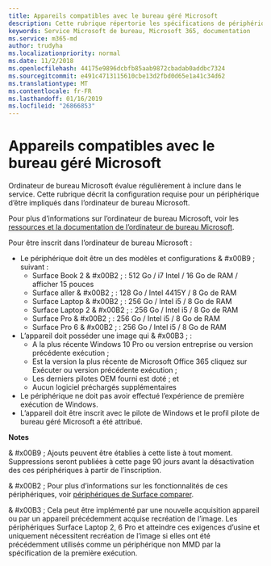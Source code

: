```yaml
---
title: Appareils compatibles avec le bureau géré Microsoft
description: Cette rubrique répertorie les spécifications de périphérique utilisées dans l’ordinateur de bureau Microsoft.
keywords: Service Microsoft de bureau, Microsoft 365, documentation
ms.service: m365-md
author: trudyha
ms.localizationpriority: normal
ms.date: 11/2/2018
ms.openlocfilehash: 44175e9896dcbfb85aab9872cbadab0addbc7324
ms.sourcegitcommit: e491c4713115610cbe13d2fbd0d65e1a41c34d62
ms.translationtype: MT
ms.contentlocale: fr-FR
ms.lasthandoff: 01/16/2019
ms.locfileid: "26866853"
---
```

# <a name="microsoft-managed-desktop-devices"></a>Appareils compatibles avec le bureau géré Microsoft

Ordinateur de bureau Microsoft évalue régulièrement à inclure dans le service. Cette rubrique décrit la configuration requise pour un périphérique d’être impliqués dans l’ordinateur de bureau Microsoft.

Pour plus d’informations sur l’ordinateur de bureau Microsoft, voir les [ressources et la documentation de l’ordinateur de bureau Microsoft](https://docs.microsoft.com/microsoft-365/managed-desktop/). 

<!-- Microsoft 365 E5; Device as a Service -->
<!-- Split from device & technologies topic. Destination topic for aka.ms/device-list  -->Pour être inscrit dans l’ordinateur de bureau Microsoft :

- Le périphérique doit être un des modèles et configurations & #x00B9 ; suivant :
    - Surface Book 2 & #x00B2 ; : 512 Go / i7 Intel / 16 Go de RAM / afficher 15 pouces
    - Surface aller & #x00B2 ; : 128 Go / Intel 4415Y / 8 Go de RAM
    - Surface Laptop & #x00B2 ; : 256 Go / Intel i5 / 8 Go de RAM
    - Surface Laptop 2 & #x00B2 ; : 256 Go / Intel i5 / 8 Go de RAM 
    - Surface Pro & #x00B2 ; : 256 Go / Intel i5 / 8 Go de RAM
    - Surface Pro 6 & #x00B2 ; : 256 Go / Intel i5 / 8 Go de RAM
- L’appareil doit posséder une image qui & #x00B3 ; :
    - A la plus récente Windows 10 Pro ou version entreprise ou version précédente exécution ;
    - Est la version la plus récente de Microsoft Office 365 cliquez sur Exécuter ou version précédente exécution ;
    - Les derniers pilotes OEM fourni est doté ; et
    - Aucun logiciel préchargés supplémentaires
- Le périphérique ne doit pas avoir effectué l’expérience de première exécution de Windows.
- L’appareil doit être inscrit avec le pilote de Windows et le profil pilote de bureau géré Microsoft a été attribué.

**Notes**

& #x00B9 ; Ajouts peuvent être établies à cette liste à tout moment. Suppressions seront publiées à cette page 90 jours avant la désactivation des ces périphériques à partir de l’inscription.

& #x00B2 ; Pour plus d’informations sur les fonctionnalités de ces périphériques, voir [périphériques de Surface comparer](https://www.microsoft.com/surface/devices/compare-devices).

& #x00B3 ; Cela peut être implémenté par une nouvelle acquisition appareil ou par un appareil précédemment acquise recréation de l’image. Les périphériques Surface Laptop 2, 6 Pro et atteindre ces exigences d’usine et uniquement nécessitent recréation de l’image si elles ont été précédemment utilisés comme un périphérique non MMD par la spécification de la première exécution.

